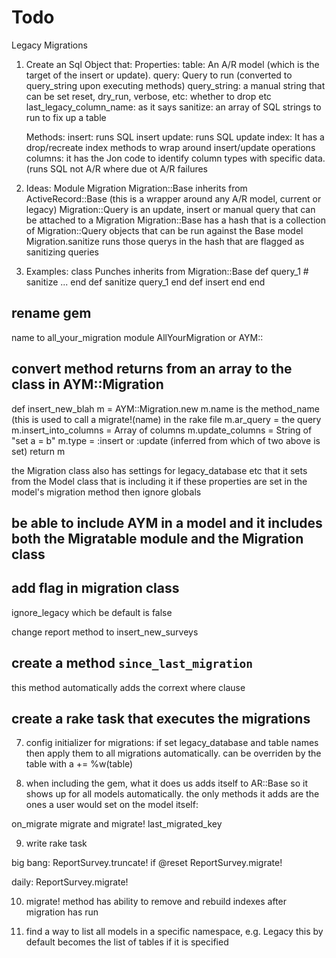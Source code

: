 # Todo

 Legacy Migrations
  1. Create an Sql Object that:
     Properties:
       table: An A/R model (which is the target of the insert or update).
       query: Query to run (converted to query_string upon executing methods)
       query_string: a manual string that can be set
       reset, dry_run, verbose, etc: whether to drop etc
       last_legacy_column_name: as it says
       sanitize: an array of SQL strings to run to fix up a table

     Methods:
       insert: runs SQL insert
       update: runs SQL update
       index: It has a drop/recreate index methods to wrap around insert/update operations
       columns: it has the Jon code to identify column types with specific data. (runs SQL not A/R where due ot A/R failures
  2. Ideas:
      Module Migration
      Migration::Base inherits from ActiveRecord::Base (this is a wrapper around any A/R model, current or legacy)
      Migration::Query is an update, insert or manual query that can be attached to a Migration
      Migration::Base has a hash that is a collection of Migration::Query objects that can be run against the Base model
      Migration.sanitize runs those querys in the hash that are flagged as sanitizing queries
  3. Examples:
      class Punches inherits from Migration::Base
        def query_1 # sanitize
          ...
        end
        def sanitize
          query_1
        end
        def insert
        end
      end


## rename gem
name to all_your_migration
module AllYourMigration or AYM::

## convert method returns from an array to the class in AYM::Migration
def insert_new_blah
m = AYM::Migration.new
m.name is the method_name (this is used to call a migrate!(name) in the rake file
m.ar_query = the query
m.insert_into_columns = Array of columns
m.update_columns = String of "set a = b"
m.type = :insert or :update (inferred from which of two above is set)
return m

the Migration class also has settings for legacy_database etc that it sets from the Model class that is including it
if these properties are set in the model's migration method then ignore globals


## be able to include AYM in a model and it includes both the Migratable module and the Migration class

## add flag in migration class
ignore_legacy which be default is false

change report method to insert_new_surveys

## create a method `since_last_migration`
this method automatically adds the corrext where clause

## create a rake task that executes the migrations

7. config initializer for migrations:
if set legacy_database and table names then apply them to all migrations automatically. can be overriden by the table with a += %w(table)

8. when including the gem, what it does us adds itself to AR::Base so it shows up for all models automatically. the only methods it adds are the ones a user would set on the model itself:

on_migrate
migrate and migrate!
last_migrated_key

9. write rake task

big bang:
ReportSurvey.truncate! if @reset
ReportSurvey.migrate!

daily:
ReportSurvey.migrate!

10. migrate! method has ability to remove and rebuild indexes after migration has run

11. find a way to list all models in a specific namespace, e.g. Legacy
this by default becomes the list of tables if it is specified

